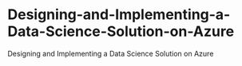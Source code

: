 # Designing-and-Implementing-a-Data-Science-Solution-on-Azure
Designing and Implementing a Data Science Solution on Azure
